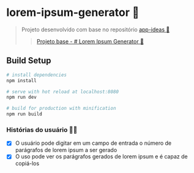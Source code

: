 # lorem-ipsum-generator 🎈

> Projeto desenvolvido com base no repositório [app-ideas 📖](https://github.com/florinpop17/app-ideas)
> > [Projeto base - # Lorem Ipsum Generator 📖](https://github.com/florinpop17/app-ideas/blob/master/Projects/1-Beginner/Lorem-Ipsum-Generator.md)

## Build Setup

``` bash
# install dependencies
npm install

# serve with hot reload at localhost:8080
npm run dev

# build for production with minification
npm run build
```


### Histórias do usuário 🐱‍🏍

 - [x] O usuário pode digitar em um campo de entrada o número de parágrafos de lorem ipsum a ser gerado
 - [x] O uso pode ver os parágrafos gerados de lorem ipsum e é capaz de copiá-los